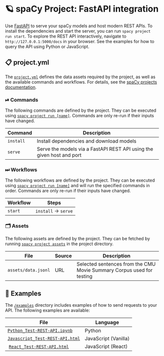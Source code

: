<!-- SPACY PROJECT: AUTO-GENERATED DOCS START (do not remove) -->

# 🪐 spaCy Project: FastAPI integration

Use [FastAPI](https://fastapi.tiangolo.com/) to serve your spaCy models and host modern REST APIs. To install the dependencies and start the server, you can run `spacy project run start`. To explore the REST API interactively, navigate to `http://127.0.0.1:5000/docs` in your browser. See the examples for how to query the API using Python or JavaScript.

## 📋 project.yml

The [`project.yml`](project.yml) defines the data assets required by the
project, as well as the available commands and workflows. For details, see the
[spaCy projects documentation](https://spacy.io/usage/projects).

### ⏯ Commands

The following commands are defined by the project. They
can be executed using [`spacy project run [name]`](https://spacy.io/api/cli#project-run).
Commands are only re-run if their inputs have changed.

| Command | Description |
| --- | --- |
| `install` | Install dependencies and download models |
| `serve` | Serve the models via a FastAPI REST API using the given host and port |

### ⏭ Workflows

The following workflows are defined by the project. They
can be executed using [`spacy project run [name]`](https://spacy.io/api/cli#project-run)
and will run the specified commands in order. Commands are only re-run if their
inputs have changed.

| Workflow | Steps |
| --- | --- |
| `start` | `install` &rarr; `serve` |

### 🗂 Assets

The following assets are defined by the project. They can
be fetched by running [`spacy project assets`](https://spacy.io/api/cli#project-assets)
in the project directory.

| File | Source | Description |
| --- | --- | --- |
| `assets/data.jsonl` | URL | Selected sentences from the CMU Movie Summary Corpus used for testing |

<!-- SPACY PROJECT: AUTO-GENERATED DOCS END (do not remove) -->

## 🚀 Examples

The [`/examples`](examples) directory includes examples of how to send requests
to your API. The following examples are available:

| File                                                                      | Language             |
| ------------------------------------------------------------------------- | -------------------- |
| [`Python_Test-REST-API.ipynb`](examples/Python_Test-REST-API.ipynb)       | Python               |
| [`Javascript_Test-REST-API.html`](examples/Javascript_Test-REST-API.html) | JavaScript (Vanilla) |
|  [`React_Test-REST-API.html`](examples/React_Test-REST-API.html)          | JavaScript (React)   |

